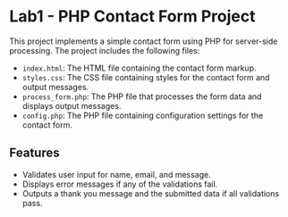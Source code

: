 # Lab1 - PHP Contact Form Project
This project implements a simple contact form using PHP for server-side processing. The project includes the following files:
- `index.html`: The HTML file containing the contact form markup.
- `styles.css`: The CSS file containing styles for the contact form and output messages.
- `process_form.php`: The PHP file that processes the form data and displays output messages.
- `config.php`: The PHP file containing configuration settings for the contact form.
## Features
- Validates user input for name, email, and message.
- Displays error messages if any of the validations fail.
- Outputs a thank you message and the submitted data if all validations pass.
